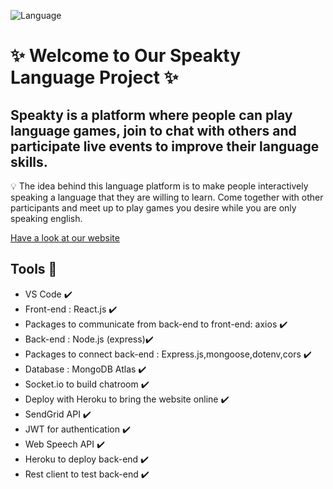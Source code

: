 ![Language](public/images/logo_size.jpg)


# ✨ Welcome to Our Speakty Language Project ✨


## Speakty is a platform where people can play language games, join to chat with others and participate live events to improve their language skills.

💡 The idea behind this language platform is to make people interactively speaking a language that they are willing to learn. 
Come together with other participants and meet up to play games you desire while you are only speaking english.


[Have a look at our website ](https://speakty.netlify.app/)

## Tools 🔧
* VS Code ✔️
* Front-end : React.js  ✔️
* Packages to communicate from back-end to front-end: axios ✔️
* Back-end : Node.js (express)✔️
* Packages to connect back-end : Express.js,mongoose,dotenv,cors ✔️
* Database : MongoDB  Atlas ✔️
* Socket.io to build chatroom ✔️
* Deploy with Heroku to bring the website online ✔️
* SendGrid API ✔️
* JWT for authentication ✔️
* Web Speech API ✔️
* Heroku to deploy back-end ✔️
* Rest client to test back-end ✔️



